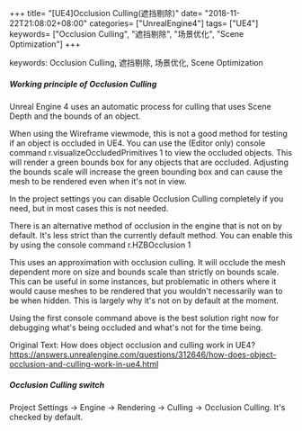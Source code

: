 +++
title= "[UE4]Occlusion Culling(遮挡剔除)"
date= "2018-11-22T21:08:02+08:00"
categories= ["UnrealEngine4"]
tags= ["UE4"]
keywords= ["Occlusion Culling", "遮挡剔除", "场景优化", "Scene Optimization"]
+++

keywords: Occlusion Culling, 遮挡剔除, 场景优化, Scene Optimization

##### Working principle of Occlusion Culling

Unreal Engine 4 uses an automatic process for culling that uses Scene Depth and the bounds of an object.

When using the Wireframe viewmode, this is not a good method for testing if an object is occluded in UE4. You can use the (Editor only) console command r.visualizeOccludedPrimitives 1 to view the occluded objects. This will render a green bounds box for any objects that are occluded. Adjusting the bounds scale will increase the green bounding box and can cause the mesh to be rendered even when it's not in view.

In the project settings you can disable Occlusion Culling completely if you need, but in most cases this is not needed.

There is an alternative method of occlusion in the engine that is not on by default. It's less strict than the currently default method. You can enable this by using the console command r.HZBOcclusion 1

This uses an approximation with occlusion culling. It will occlude the mesh dependent more on size and bounds scale than strictly on bounds scale. This can be useful in some instances, but problematic in others where it would cause meshes to be rendered that you wouldn't necessarily wan to be when hidden. This is largely why it's not on by default at the moment.

Using the first console command above is the best solution right now for debugging what's being occluded and what's not for the time being.

Original Text: How does object occlusion and culling work in UE4?  
https://answers.unrealengine.com/questions/312646/how-does-object-occlusion-and-culling-work-in-ue4.html

##### Occlusion Culling switch

Project Settings -> Engine -> Rendering -> Culling -> Occlusion Culling. It's checked by default.

